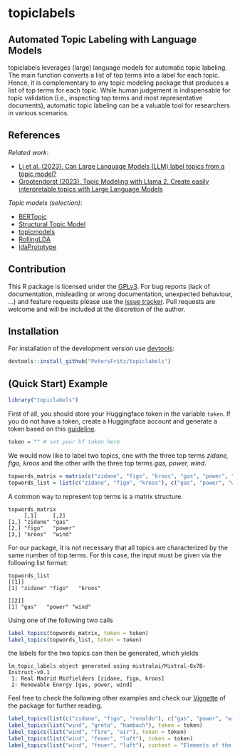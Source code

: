 # topiclabels

## Automated Topic Labeling with Language Models

topiclabels leverages (large) language models for automatic topic labeling. The main function converts a list of top terms into a label for each topic. Hence, it is complementary to any topic modeling package that produces a list of top terms for each topic. While human judgement is indispensable for topic validation (i.e., inspecting top terms and most representative documents), automatic topic labeling can be a valuable tool for researchers in various scenarios.

## References

*Related work*:
* [Li et al. (2023). Can Large Language Models (LLM) label topics from a topic model?](https://osf.io/preprints/socarxiv/23x4m)
* [Grootendorst (2023). Topic Modeling with Llama 2. Create easily interpretable topics with Large Language Models](https://maartengrootendorst.substack.com/p/topic-modeling-with-llama-2?trk=feed_main-feed-card_feed-article-content)

*Topic models (selection)*:
* [BERTopic](https://github.com/MaartenGr/BERTopic)
* [Structural Topic Model](https://www.structuraltopicmodel.com/)
* [topicmodels](https://cran.r-project.org/package=topicmodels)
* [RollingLDA](https://github.com/JonasRieger/rollinglda)
* [ldaPrototype](https://github.com/JonasRieger/ldaPrototype)

## Contribution
This R package is licensed under the [GPLv3](https://www.gnu.org/licenses/gpl-3.0.en.html).
For bug reports (lack of documentation, misleading or wrong documentation, unexpected behaviour, ...) and feature requests please use the [issue tracker](https://github.com/PetersFritz/topiclabels/issues).
Pull requests are welcome and will be included at the discretion of the author.

## Installation

For installation of the development version use [devtools](https://cran.r-project.org/package=devtools):

``` r
devtools::install_github("PetersFritz/topiclabels")
```

## (Quick Start) Example
``` r
library("topiclabels")
```
First of all, you should store your Huggingface token in the variable ``token``. If you do not have a token, create a Huggingface account and generate a token based on this [guideline](https://huggingface.co/docs/transformers.js/guides/private).
``` r
token = "" # set your hf token here
```
We would now like to label two topics, one with the three top terms *zidane, figo, kroos* and the other with the three top terms *gas, power, wind*.
``` r
topwords_matrix = matrix(c("zidane", "figo", "kroos", "gas", "power", "wind"), ncol = 2)
topwords_list = list(c("zidane", "figo", "kroos"), c("gas", "power", "wind"))
```
A common way to represent top terms is a matrix structure.
```
topwords_matrix
     [,1]     [,2]   
[1,] "zidane" "gas"  
[2,] "figo"   "power"
[3,] "kroos"  "wind" 
```
For our package, it is not necessary that all topics are characterized by the same number of top terms. For this case, the input must be given via the following list format:
```
topwords_list
[[1]]
[1] "zidane" "figo"   "kroos" 

[[2]]
[1] "gas"   "power" "wind" 
```
Using one of the following two calls
``` r
label_topics(topwords_matrix, token = token)
label_topics(topwords_list, token = token)
```
the labels for the two topics can then be generated, which yields
```
lm_topic_labels object generated using mistralai/Mixtral-8x7B-Instruct-v0.1
 1: Real Madrid Midfielders [zidane, figo, kroos]
 2: Renewable Energy [gas, power, wind]
```
Feel free to check the following other examples and check our [Vignette](https://htmlpreview.github.io/?https://github.com/PetersFritz/topiclabels/blob/main/performance/Compare_LLM_and_human_labels.html) of the package for further reading.
``` r
label_topics(list(c("zidane", "figo", "ronaldo"), c("gas", "power", "wind")), token = token)
label_topics(list("wind", "greta", "hambach"), token = token)
label_topics(list("wind", "fire", "air"), token = token)
label_topics(list("wind", "feuer", "luft"), token = token)
label_topics(list("wind", "feuer", "luft"), context = "Elements of the Earth", token = token)
```
